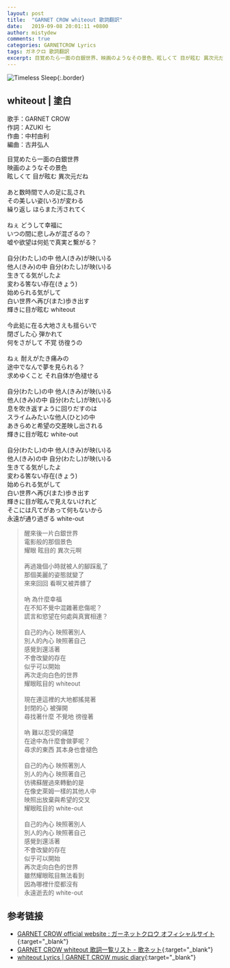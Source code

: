 ```yaml
---
layout: post
title:  "GARNET CROW whiteout 歌詞翻訳"
date:   2019-09-08 20:01:11 +0800
author: mistydew
comments: true
categories: GARNETCROW Lyrics
tags: ガネクロ 歌詞翻訳
excerpt: 目覚めたら一面の白銀世界、映画のようなその景色、眩しくて 目が眩む 異次元だね。
---
```

![Timeless Sleep](https://raw.githubusercontent.com/mistydew/gc2/master/cover/single/SG09_Timeless%20Sleep.jpg){:.border}

## whiteout | 塗白

歌手：GARNET CROW<br>
作詞：AZUKI 七<br>
作曲：中村由利<br>
編曲：古井弘人<br>

<div class="lyric-original">
<p>
目覚めたら一面の白銀世界<br>
映画のようなその景色<br>
眩しくて 目が眩む 異次元だね<br>
<br>
あと数時間で人の足に乱され<br>
その美しい姿(いろ)が変わる<br>
繰り返し ほらまた汚されてく<br>
<br>
ねぇ どうして幸福に<br>
いつの間に悲しみが混ざるの？<br>
嘘や欲望は何処で真実と繋がる？<br>
<br>
自分(わたし)の中 他人(きみ)が映(い)る<br>
他人(きみ)の中 自分(わたし)が映(い)る<br>
生きてる気がしたよ<br>
変わる筈ない存在(きょう)<br>
始められる気がして<br>
白い世界へ再び(また)歩き出す<br>
輝きに目が眩む whiteout<br>
<br>
今此処に在る大地さえも揺らいで<br>
閉ざした心 弾かれて<br>
何をさがして 不覚 彷徨うの<br>
<br>
ねぇ 耐えがたき痛みの<br>
途中でなんで夢を見られる？<br>
求めゆくこと それ自体が色褪せる<br>
<br>
自分(わたし)の中 他人(きみ)が映(い)る<br>
他人(きみ)の中 自分(わたし)が映(い)る<br>
息を吹き返すように回りだすのは<br>
スライムみたいな他人(ひと)の中<br>
あきらめと希望の交差映し出される<br>
輝きに目が眩む white-out<br>
<br>
自分(わたし)の中 他人(きみ)が映(い)る<br>
他人(きみ)の中 自分(わたし)が映(い)る<br>
生きてる気がしたよ<br>
変わる筈ない存在(きょう)<br>
始められる気がして<br>
白い世界へ再び(また)歩き出す<br>
輝きに目が眩んで見えないけれど<br>
そこには凡てがあって何もないから<br>
永遠が通り過ぎる white-out
</p>
</div>

<div class="lyric-translation">
<blockquote>
醒來後一片白銀世界<br>
電影般的那個景色<br>
耀眼 眩目的 異次元啊<br>
<br>
再過幾個小時就被人的腳踩亂了<br>
那個美麗的姿態就變了<br>
來來回回 看啊又被弄髒了<br>
<br>
吶 為什麼幸福<br>
在不知不覺中混雜著悲傷呢？<br>
謊言和慾望在何處與真實相連？<br>
<br>
自己的內心 映照著別人<br>
別人的內心 映照著自己<br>
感覺到還活著<br>
不會改變的存在<br>
似乎可以開始<br>
再次走向白色的世界<br>
耀眼眩目的 whiteout<br>
<br>
現在連這裡的大地都搖晃著<br>
封閉的心 被彈開<br>
尋找著什麼 不覺地 徬徨著<br>
<br>
吶 難以忍受的痛楚<br>
在途中為什麼會做夢呢？<br>
尋求的東西 其本身也會褪色<br>
<br>
自己的內心 映照著別人<br>
別人的內心 映照著自己<br>
彷彿蘇醒過來轉動的是<br>
在像史萊姆一樣的其他人中<br>
映照出放棄與希望的交叉<br>
耀眼眩目的 white-out<br>
<br>
自己的內心 映照著別人<br>
別人的內心 映照著自己<br>
感覺到還活著<br>
不會改變的存在<br>
似乎可以開始<br>
再次走向白色的世界<br>
雖然耀眼眩目無法看到<br>
因為哪裡什麼都沒有<br>
永遠逝去的 white-out
</blockquote>
</div>

## 参考链接

* [GARNET CROW official website : ガーネットクロウ オフィシャルサイト](http://www.garnetcrow.com){:target="_blank"}
* [GARNET CROW whiteout 歌詞一覧リスト - 歌ネット](https://www.uta-net.com/song/20125){:target="_blank"}
* [whiteout Lyrics \| GARNET CROW music diary](https://mistydew.github.io/gc/lyrics/original/whiteout.html){:target="_blank"}
